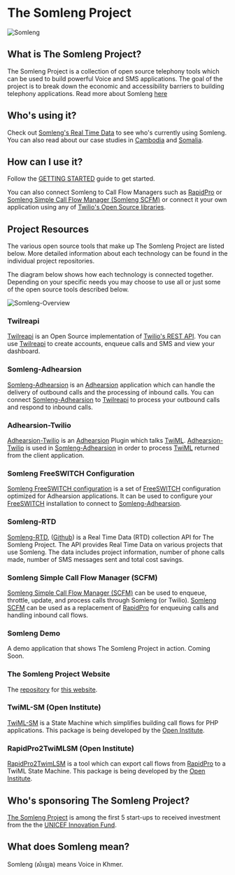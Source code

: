 # The Somleng Project

![Somleng](https://github.com/dwilkie/somleng-project/raw/gh-pages/images/talking_in_the_factory.jpg "Credit: Fani Llaurado")

## What is The Somleng Project?

The Somleng Project is a collection of open source telephony tools which can be used to build powerful Voice and SMS applications. The goal of the project is to break down the economic and accessibility barriers to building telephony applications. Read more about Somleng [here](https://github.com/somleng/somleng-project/blob/master/docs/what_is_somleng.md)

## Who's using it?

Check out [Somleng's Real Time Data](http://rtd.somleng.org) to see who's currently using Somleng. You can also read about our case studies in [Cambodia](https://github.com/somleng/somleng-project/blob/master/docs/case_study_ews.md) and [Somalia](https://github.com/somleng/somleng-project/blob/master/docs/case_study_africas_voices.md).

## How can I use it?

Follow the [GETTING STARTED](https://github.com/somleng/somleng-project/blob/master/docs/GETTING_STARTED.md) guide to get started.

You can also connect Somleng to Call Flow Managers such as [RapidPro](https://www.rapidpro.io/) or [Somleng Simple Call Flow Manager (Somleng SCFM)](https://github.com/somleng/somleng-scfm) or connect it your own application using any of [Twilio's Open Source libraries](https://www.twilio.com/docs/libraries).

## Project Resources

The various open source tools that make up The Somleng Project are listed below. More detailed information about each technology can be found in the individual project repositories.

The diagram below shows how each technology is connected together. Depending on your specific needs you may choose to use all or just some of the open source tools described below.

![Somleng-Overview](https://docs.google.com/drawings/d/e/2PACX-1vSMYTP8Rk_N_I6BWrc4QWhRl6EaAOEyWJTzeXRoKmPWzdqIiQyzSH9YWz3wzCin2H227GT0CSkkop9K/pub?w=1478&h=728)


### Twilreapi

[Twilreapi](https://github.com/dwilkie/twilreapi) is an Open Source implementation of [Twilio's REST API](https://www.twilio.com/docs/api/rest). You can use [Twilreapi](https://github.com/dwilkie/twilreapi) to create accounts, enqueue calls and SMS and view your dashboard.

### Somleng-Adhearsion

[Somleng-Adhearsion](https://github.com/dwilkie/somleng) is an [Adhearsion](https://github.com/adhearsion/adhearsion) application which can handle the delivery of outbound calls and the processing of inbound calls. You can connect [Somleng-Adhearsion](https://github.com/dwilkie/somleng) to [Twilreapi](https://github.com/dwilkie/twilreapi) to process your outbound calls and respond to inbound calls.

### Adhearsion-Twilio

[Adhearsion-Twilio](https://github.com/dwilkie/adhearsion-twilio) is an [Adhearsion](https://github.com/adhearsion/adhearsion) Plugin which talks [TwiML](https://www.twilio.com/docs/api/twiml). [Adhearsion-Twilio](https://github.com/dwilkie/adhearsion-twilio) is used in [Somleng-Adhearsion](https://github.com/dwilkie/somleng) in order to process [TwiML](https://www.twilio.com/docs/api/twiml) returned from the client application.

### Somleng FreeSWITCH Configuration

[Somleng FreeSWITCH configuration](https://github.com/dwilkie/freeswitch-config) is a set of [FreeSWITCH](https://freeswitch.org/) configuration optimized for Adhearsion applications. It can be used to configure your [FreeSWITCH](https://freeswitch.org/) installation to connect to [Somleng-Adhearsion](https://github.com/dwilkie/somleng).

### Somleng-RTD

[Somleng-RTD](http://rtd.somleng.org), ([Github](https://github.com/dwilkie/somleng-rtd)) is a Real Time Data (RTD) collection API for The Somleng Project. The API provides Real Time Data on various projects that use Somleng. The data includes project information, number of phone calls made, number of SMS messages sent and total cost savings.

### Somleng Simple Call Flow Manager (SCFM)

[Somleng Simple Call Flow Manager (SCFM)](https://github.com/somleng/somleng-scfm) can be used to enqueue, throttle, update, and process calls through Somleng (or Twilio). [Somleng SCFM](https://github.com/somleng/somleng-scfm) can be used as a replacement of [RapidPro](https://community.rapidpro.io/) for enqueuing calls and handling inbound call flows.

### Somleng Demo

A demo application that shows The Somleng Project in action. Coming Soon.

### The Somleng Project Website

The [repository](https://github.com/dwilkie/somleng-project) for [this website](http://www.somleng.org).

### TwiML-SM (Open Institute)

[TwiML-SM](https://github.com/somleng/twiml-sm) is a State Machine which simplifies building call flows for PHP applications. This package is being developed by the [Open Institute](http://www.open.org.kh/en).

### RapidPro2TwiMLSM (Open Institute)

[RapidPro2TwimLSM](https://github.com/somleng/rapidpro2twimlsm) is a tool which can export call flows from [RapidPro](https://www.rapidpro.io/) to a TwiML State Machine. This package is being developed by the [Open Institute](http://www.open.org.kh/en).

## Who's sponsoring The Somleng Project?

[The Somleng Project](http://www.somleng.org) is among the first 5 start-ups to received investment from the the [UNICEF Innovation Fund](http://www.unicefstories.org/2016/11/14/somleng-open-source-telephony).

## What does Somleng mean?

Somleng (សំឡេង) means Voice in Khmer.
